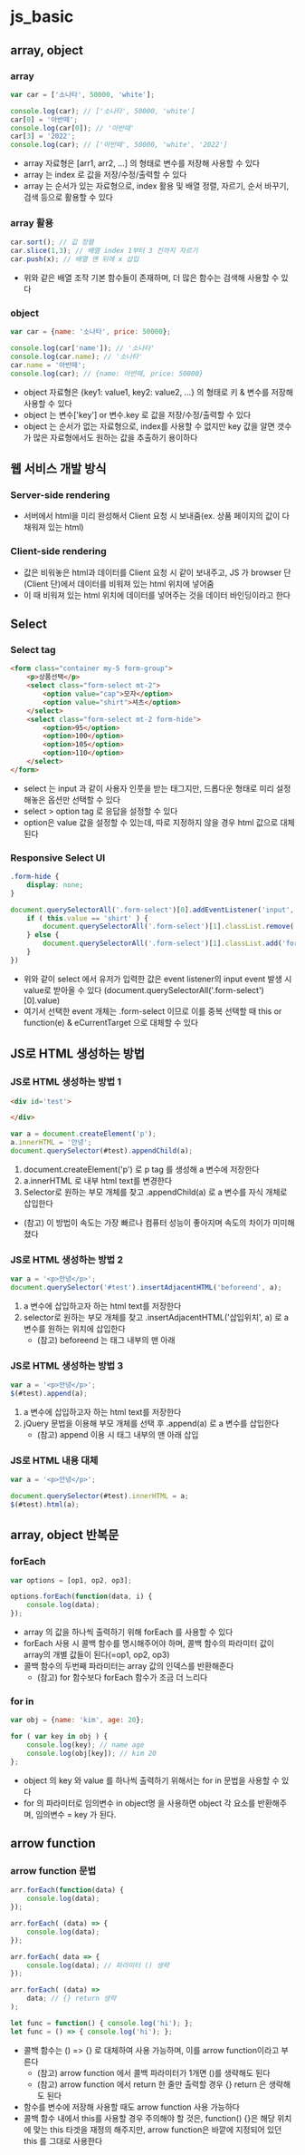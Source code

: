 # js_basic

## array, object
### array
```js
var car = ['소나타', 50000, 'white'];

console.log(car); // ['소나타', 50000, 'white']
car[0] = '아반떼';
console.log(car[0]); // '아반떼'
car[3] = '2022';
console.log(car); // ['아반떼', 50000, 'white', '2022']
```
- array 자료형은 [arr1, arr2, ...] 의 형태로 변수를 저장해 사용할 수 있다
- array 는 index 로 값을 저장/수정/출력할 수 있다
- array 는 순서가 있는 자료형으로, index 활용 및 배열 정렬, 자르기, 순서 바꾸기, 검색 등으로 활용할 수 있다

### array 활용
```js
car.sort(); // 값 정렬
car.slice(1,3); // 배열 index 1부터 3 전까지 자르기
car.push(x); // 배열 맨 뒤에 x 삽입
```
- 위와 같은 배열 조작 기본 함수들이 존재하며, 더 많은 함수는 검색해 사용할 수 있다

### object
```js
var car = {name: '소나타', price: 50000};

console.log(car['name']); // '소나타'
console.log(car.name); // '소나타'
car.name = '아반떼';
console.log(car); // {name: 아반떼, price: 50000}
```
- object 자료형은 {key1: value1, key2: value2, ...} 의 형태로 키 & 변수를 저장해 사용할 수 있다
- object 는 변수['key'] or 변수.key 로 값을 저장/수정/출력할 수 있다
- object 는 순서가 없는 자료형으로, index를 사용할 수 없지만 key 값을 알면 갯수가 많은 자료형에서도 원하는 값을 추출하기 용이하다


## 웹 서비스 개발 방식
### Server-side rendering
- 서버에서 html을 미리 완성해서 Client 요청 시 보내줌(ex. 상품 페이지의 값이 다 채워져 있는 html)

### Client-side rendering
- 값은 비워놓은 html과 데이터를 Client 요청 시 같이 보내주고, JS 가 browser 단(Client 단)에서 데이터를 비워져 있는 html 위치에 넣어줌
- 이 때 비워져 있는 html 위치에 데이터를 넣어주는 것을 데이터 바인딩이라고 한다


## Select
### Select tag
```html
<form class="container my-5 form-group">
    <p>상품선택</p>
    <select class="form-select mt-2">
        <option value="cap">모자</option>
        <option value="shirt">셔츠</option>
    </select>
    <select class="form-select mt-2 form-hide">
        <option>95</option>
        <option>100</option>
        <option>105</option>
        <option>110</option>
    </select>
</form>
```
- select 는 input 과 같이 사용자 인풋을 받는 태그지만, 드롭다운 형태로 미리 설정해놓은 옵션만 선택할 수 있다
- select > option tag 로 응답을 설정할 수 있다
- option은 value 값을 설정할 수 있는데, 따로 지정하지 않을 경우 html 값으로 대체된다

### Responsive Select UI
```css
.form-hide {
    display: none;
}
```
```js
document.querySelectorAll('.form-select')[0].addEventListener('input', function() {
    if ( this.value == 'shirt' ) {
        document.querySelectorAll('.form-select')[1].classList.remove('form-hide');
    } else {
        document.querySelectorAll('.form-select')[1].classList.add('form-hide');
    }
})
```
- 위와 같이 select 에서 유저가 입력한 값은 event listener의 input event 발생 시 value로 받아올 수 있다 (document.querySelectorAll('.form-select')[0].value)
- 여기서 선택한 event 개체는 .form-select 이므로 이를 중복 선택할 때 this or function(e) & eCurrentTarget 으로 대체할 수 있다


## JS로 HTML 생성하는 방법
### JS로 HTML 생성하는 방법 1
```html
<div id='test'>

</div>
```
```js
var a = document.createElement('p');
a.innerHTML = '안녕';
document.querySelector(#test).appendChild(a);
```
1. document.createElement('p') 로 p tag 를 생성해 a 변수에 저장한다
2. a.innerHTML 로 내부 html text를 변경한다
3. Selector로 원하는 부모 개체를 찾고 .appendChild(a) 로 a 변수를 자식 개체로 삽입한다
- (참고) 이 방법이 속도는 가장 빠르나 컴퓨터 성능이 좋아지며 속도의 차이가 미미해졌다

### JS로 HTML 생성하는 방법 2
```js
var a = '<p>안녕</p>';
document.querySelector('#test').insertAdjacentHTML('beforeend', a);
```
1. a 변수에 삽입하고자 하는 html text를 저장한다
2. selector로 원하는 부모 개체를 찾고 .insertAdjacentHTML('삽입위치', a) 로 a 변수를 원하는 위치에 삽입한다
    - (참고) beforeend 는 태그 내부의 맨 아래

### JS로 HTML 생성하는 방법 3
```js
var a = '<p>안녕</p>';
$(#test).append(a);
```
1. a 변수에 삽입하고자 하는 html text를 저장한다
2. jQuery 문법을 이용해 부모 개체를 선택 후 .append(a) 로 a 변수를 삽입한다
    - (참고) append 이용 시 태그 내부의 맨 아래 삽입

### JS로 HTML 내용 대체
```js
var a = '<p>안녕</p>';

document.querySelector(#test).innerHTML = a;
$(#test).html(a);
```


## array, object 반복문
### forEach
```js
var options = [op1, op2, op3];

options.forEach(function(data, i) {
    console.log(data);
});
```
- array 의 값을 하나씩 출력하기 위해 forEach 를 사용할 수 있다
- forEach 사용 시 콜백 함수를 명시해주어야 하며, 콜백 함수의 파라미터 값이 array의 개별 값들이 된다(=op1, op2, op3)
- 콜백 함수의 두번째 파라미터는 array 값의 인덱스를 반환해준다
    - (참고) for 함수보다 forEach 함수가 조금 더 느리다

### for in
```js
var obj = {name: 'kim', age: 20};

for ( var key in obj ) {
    console.log(key); // name age
    console.log(obj[key]); // kim 20
};
```
- object 의 key 와 value 를 하나씩 출력하기 위해서는 for in 문법을 사용할 수 있다
- for 의 파라미터로 임의변수 in object명 을 사용하면 object 각 요소를 반환해주며, 임의변수 = key 가 된다.


## arrow function
### arrow function 문법
```js
arr.forEach(function(data) {
    console.log(data);
});

arr.forEach( (data) => {
    console.log(data);
});

arr.forEach( data => {
    console.log(data); // 파라미터 () 생략
});

arr.forEach( (data) =>
    data; // {} return 생략
);

let func = function() { console.log('hi'); };
let func = () => { console.log('hi'); };
```
- 콜백 함수는 () => {} 로 대체하여 사용 가능하며, 이를 arrow function이라고 부른다
    - (참고) arrow function 에서 콜백 파라미터가 1개면 ()를 생략해도 된다
    - (참고) arrow function 에서 return 한 줄만 출력할 경우 {} return 은 생략해도 된다
- 함수를 변수에 저장해 사용할 때도 arrow function 사용 가능하다
- 콜백 함수 내에서 this를 사용할 경우 주의해야 할 것은, function() {}은 해당 위치에 맞는 this 타겟을 재정의 해주지만, arrow function은 바깥에 지정되어 있던 this 를 그대로 사용한다
